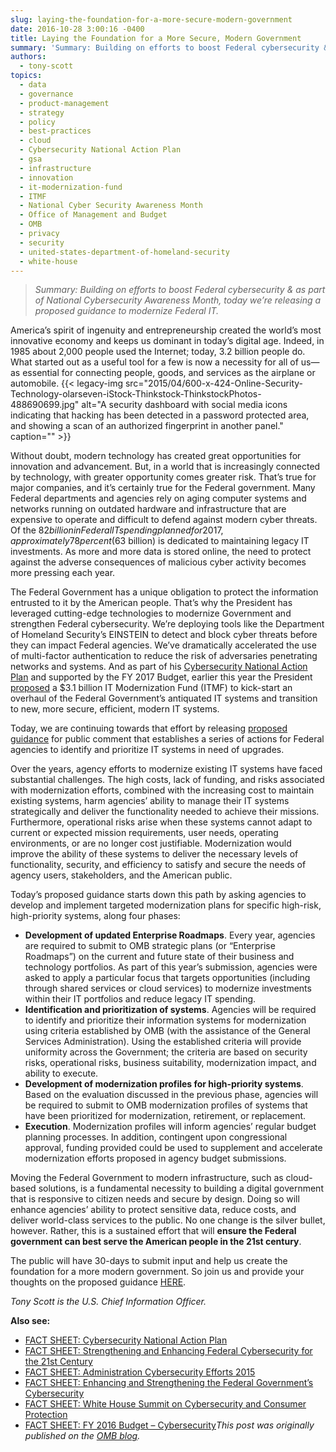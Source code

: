 ```yaml
---
slug: laying-the-foundation-for-a-more-secure-modern-government
date: 2016-10-28 3:00:16 -0400
title: Laying the Foundation for a More Secure, Modern Government
summary: 'Summary: Building on efforts to boost Federal cybersecurity & as part of National Cybersecurity Awareness Month, today we&#8217;re releasing a proposed guidance to modernize Federal IT. America’s spirit of ingenuity and entrepreneurship created the world’s most innovative economy and keeps us dominant in today’s digital age. Indeed, in 1985 about 2,000 people used the Internet;'
authors:
  - tony-scott
topics:
  - data
  - governance
  - product-management
  - strategy
  - policy
  - best-practices
  - cloud
  - Cybersecurity National Action Plan
  - gsa
  - infrastructure
  - innovation
  - it-modernization-fund
  - ITMF
  - National Cyber Security Awareness Month
  - Office of Management and Budget
  - OMB
  - privacy
  - security
  - united-states-department-of-homeland-security
  - white-house
---
```


> _Summary: Building on efforts to boost Federal cybersecurity & as part of National Cybersecurity Awareness Month, today we&#8217;re releasing a proposed guidance to modernize Federal IT._

America’s spirit of ingenuity and entrepreneurship created the world’s most innovative economy and keeps us dominant in today’s digital age. Indeed, in 1985 about 2,000 people used the Internet; today, 3.2 billion people do. What started out as a useful tool for a few is now a necessity for all of us—as essential for connecting people, goods, and services as the airplane or automobile. {{< legacy-img src="2015/04/600-x-424-Online-Security-Technology-olarseven-iStock-Thinkstock-ThinkstockPhotos-488690699.jpg" alt="A security dashboard with social media icons indicating that hacking has been detected in a password protected area, and showing a scan of an authorized fingerprint in another panel." caption="" >}} 

Without doubt, modern technology has created great opportunities for innovation and advancement. But, in a world that is increasingly connected by technology, with greater opportunity comes greater risk. That’s true for major companies, and it’s certainly true for the Federal government. Many Federal departments and agencies rely on aging computer systems and networks running on outdated hardware and infrastructure that are expensive to operate and difficult to defend against modern cyber threats. Of the $82 billion in Federal IT spending planned for 2017, approximately 78 percent ($63 billion) is dedicated to maintaining legacy IT investments. As more and more data is stored online, the need to protect against the adverse consequences of malicious cyber activity becomes more pressing each year.

The Federal Government has a unique obligation to protect the information entrusted to it by the American people. That’s why the President has leveraged cutting-edge technologies to modernize Government and strengthen Federal cybersecurity. We’re deploying tools like the Department of Homeland Security’s EINSTEIN to detect and block cyber threats before they can impact Federal agencies. We’ve dramatically accelerated the use of multi-factor authentication to reduce the risk of adversaries penetrating networks and systems. And as part of his [Cybersecurity National Action Plan](https://www.whitehouse.gov/the-press-office/2016/02/09/fact-sheet-cybersecurity-national-action-plan) and supported by the FY 2017 Budget, earlier this year the President [proposed](https://www.whitehouse.gov/blog/2016/04/08/improving-and-modernizing-federal-cybersecurity) a $3.1 billion IT Modernization Fund (ITMF) to kick-start an overhaul of the Federal Government’s antiquated IT systems and transition to new, more secure, efficient, modern IT systems.

Today, we are continuing towards that effort by releasing [proposed guidance](http://policy.cio.gov/it-modernization) for public comment that establishes a series of actions for Federal agencies to identify and prioritize IT systems in need of upgrades.

Over the years, agency efforts to modernize existing IT systems have faced substantial challenges. The high costs, lack of funding, and risks associated with modernization efforts, combined with the increasing cost to maintain existing systems, harm agencies’ ability to manage their IT systems strategically and deliver the functionality needed to achieve their missions. Furthermore, operational risks arise when these systems cannot adapt to current or expected mission requirements, user needs, operating environments, or are no longer cost justifiable. Modernization would improve the ability of these systems to deliver the necessary levels of functionality, security, and efficiency to satisfy and secure the needs of agency users, stakeholders, and the American public.

Today’s proposed guidance starts down this path by asking agencies to develop and implement targeted modernization plans for specific high-risk, high-priority systems, along four phases:

  * **Development of updated Enterprise Roadmaps**. Every year, agencies are required to submit to OMB strategic plans (or “Enterprise Roadmaps”) on the current and future state of their business and technology portfolios. As part of this year’s submission, agencies were asked to apply a particular focus that targets opportunities (including through shared services or cloud services) to modernize investments within their IT portfolios and reduce legacy IT spending.
  * **Identification and prioritization of systems**. Agencies will be required to identify and prioritize their information systems for modernization using criteria established by OMB (with the assistance of the General Services Administration). Using the established criteria will provide uniformity across the Government; the criteria are based on security risks, operational risks, business suitability, modernization impact, and ability to execute.
  * **Development of modernization profiles for high-priority systems**. Based on the evaluation discussed in the previous phase, agencies will be required to submit to OMB modernization profiles of systems that have been prioritized for modernization, retirement, or replacement.
  * **Execution**. Modernization profiles will inform agencies’ regular budget planning processes. In addition, contingent upon congressional approval, funding provided could be used to supplement and accelerate modernization efforts proposed in agency budget submissions.

Moving the Federal Government to modern infrastructure, such as cloud-based solutions, is a fundamental necessity to building a digital government that is responsive to citizen needs and secure by design. Doing so will enhance agencies’ ability to protect sensitive data, reduce costs, and deliver world-class services to the public. No one change is the silver bullet, however. Rather, this is a sustained effort that will **ensure the Federal government can best serve the American people in the 21st century**.

The public will have 30-days to submit input and help us create the foundation for a more modern government. So join us and provide your thoughts on the proposed guidance [HERE](http://policy.cio.gov/it-modernization).

 _Tony Scott is the U.S. Chief Information Officer._

**Also see:**

  * [FACT SHEET: Cybersecurity National Action Plan](https://www.whitehouse.gov/the-press-office/2016/02/09/fact-sheet-cybersecurity-national-action-plan)
  * [FACT SHEET: Strengthening and Enhancing Federal Cybersecurity for the 21st Century](https://www.whitehouse.gov/blog/2015/07/31/strengthening-enhancing-federal-cybersecurity-21st-century)
  * [FACT SHEET: Administration Cybersecurity Efforts 2015](https://www.whitehouse.gov/the-press-office/2015/07/09/fact-sheet-administration-cybersecurity-efforts-2015)
  * [FACT SHEET: Enhancing and Strengthening the Federal Government’s Cybersecurity](https://www.whitehouse.gov/sites/default/files/omb/budget/fy2016/assets/fact_sheets/enhancing-strengthening-federal-government-cybersecurity.pdf)
  * [FACT SHEET: White House Summit on Cybersecurity and Consumer Protection](https://www.whitehouse.gov/the-press-office/2015/02/13/fact-sheet-white-house-summit-cybersecurity-and-consumer-protection)
  * [FACT SHEET: FY 2016 Budget – Cybersecurity](https://www.whitehouse.gov/sites/default/files/omb/budget/fy2016/assets/fact_sheets/cybersecurity.pdf)_This post was originally published on the [OMB blog](https://www.whitehouse.gov/omb/blog)._